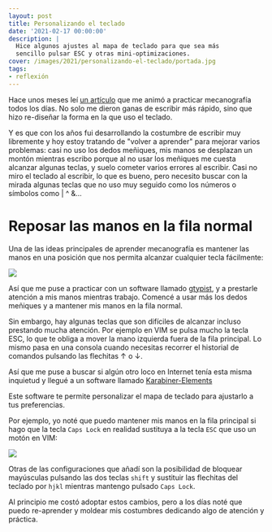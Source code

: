 ```yaml
---
layout: post
title: Personalizando el teclado
date: '2021-02-17 00:00:00'
description: |
  Hice algunos ajustes al mapa de teclado para que sea más
  sencillo pulsar ESC y otras mini-optimizaciones.
cover: /images/2021/personalizando-el-teclado/portada.jpg
tags:
- reflexión
---
```


Hace unos meses leí [un artículo](/links-files/programmings-dirtiest-little-secret/) que me animó a practicar
mecanografía todos los días. No solo me dieron ganas de escribir
más rápido, sino que hizo re-diseñar la forma en la que uso el teclado.

Y es que con los años fui desarrollando la costumbre de escribir muy
libremente y hoy estoy tratando de "volver a aprender" para mejorar varios
problemas: casi no uso los dedos meñiques, mis manos se desplazan un
montón mientras escribo porque al no usar los meñiques me cuesta alcanzar algunas teclas, y suelo
cometer varios errores al escribir. Casi no miro el teclado al escribir, lo que es bueno, pero
necesito buscar con la mirada algunas teclas que no uso muy seguido como los números o símbolos como | ^ &...

# Reposar las manos en la fila normal

Una de las ideas principales de aprender mecanografía es mantener las manos en
una posición que nos permita alcanzar cualquier tecla fácilmente:

![](/images/2021/personalizando-el-teclado/teclado.png)

Así que me puse a practicar con un software llamado 
[gtypist](https://github.com/alexei-matveev/gtypist), y a prestarle atención
a mis manos mientras trabajo. Comencé a usar más los dedos meñiques y a mantener
mis manos en la fila normal.

Sin embargo, hay algunas teclas que son difíciles de alcanzar incluso prestando
mucha atención. Por ejemplo en VIM se pulsa mucho la tecla ESC, lo que te obliga a mover
la mano izquierda fuera de la fila principal. Lo mismo pasa en una consola cuando
necesitas recorrer el historial de comandos pulsando las flechitas ↑ o ↓.

Así que me puse a buscar si algún otro loco en Internet tenía esta misma inquietud y llegué
a un software llamado [Karabiner-Elements](https://karabiner-elements.pqrs.org/)

Este software te permite personalizar el mapa de teclado para ajustarlo
a tus preferencias.

Por ejemplo, yo noté que puedo mantener mis manos en la fila principal si hago
que la tecla `Caps Lock` en realidad sustituya a la tecla `ESC` que uso un
motón en VIM:

![](/images/2021/personalizando-el-teclado/karabiner.png)

Otras de las configuraciones que añadí son la posibilidad de bloquear mayúsculas
pulsando las dos teclas `shift` y sustituir las flechitas
del teclado por `hjkl` mientras mantengo pulsado `Caps Lock`.

Al principio me costó adoptar estos cambios, pero a los días noté que
puedo re-aprender y moldear mis costumbres dedicando algo de atención y práctica.
